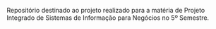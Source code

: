 Repositório destinado ao projeto realizado para a matéria de Projeto Integrado de Sistemas de Informação para Negócios no 5º Semestre.

